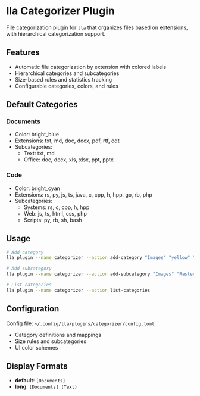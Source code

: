 # lla Categorizer Plugin

File categorization plugin for `lla` that organizes files based on extensions, with hierarchical categorization support.

## Features

- Automatic file categorization by extension with colored labels
- Hierarchical categories and subcategories
- Size-based rules and statistics tracking
- Configurable categories, colors, and rules

## Default Categories

### Documents

- Color: bright_blue
- Extensions: txt, md, doc, docx, pdf, rtf, odt
- Subcategories:
  - Text: txt, md
  - Office: doc, docx, xls, xlsx, ppt, pptx

### Code

- Color: bright_cyan
- Extensions: rs, py, js, ts, java, c, cpp, h, hpp, go, rb, php
- Subcategories:
  - Systems: rs, c, cpp, h, hpp
  - Web: js, ts, html, css, php
  - Scripts: py, rb, sh, bash

## Usage

```bash
# Add category
lla plugin --name categorizer --action add-category "Images" "yellow" "jpg,png,gif"

# Add subcategory
lla plugin --name categorizer --action add-subcategory "Images" "Raster" "jpg,png,gif"

# List categories
lla plugin --name categorizer --action list-categories
```

## Configuration

Config file: `~/.config/lla/plugins/categorizer/config.toml`

- Category definitions and mappings
- Size rules and subcategories
- UI color schemes

## Display Formats

- **default**: `[Documents]`
- **long**: `[Documents] (Text)`
